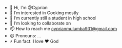 - 👋 Hi, I’m @Cyprian 
- 👀 I’m interested in Cooking mostly 
- 🌱 I’m currently still a student in high school 
- 💞️ I’m looking to collaborate on
- 📫 How to reach me cyprianmulumba931@gmail.com 
- 😄 Pronouns: ...
- ⚡ Fun fact: I love ❤️ God 

<!---
mulumbacyprian/mulumbacyprian is a ✨ special ✨ repository because its `README.md` (this file) appears on your GitHub profile.
You can click the Preview link to take a look at your changes.
--->
